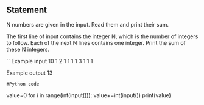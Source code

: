 ## Statement
N numbers are given in the input. Read them and print their sum.

The first line of input contains the integer N, which is the number of integers to follow. Each of the next N lines contains one integer. Print the sum of these N integers.

``
Example input
10
1
2
1
1
1
1
3
1
1
1

Example output
13
```
#Python code
```
value=0
for i in range(int(input())):
  value+=int(input())
print(value)
```

